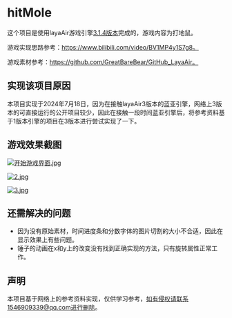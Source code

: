 # hitMole

这个项目是使用layaAir游戏引擎[3.1.4版本](https://layaair.layabox.com/#/engineDownload/LayaAir%203.1.4)完成的，游戏内容为打地鼠。

游戏实现思路参考：https://www.bilibili.com/video/BV1MP4y1S7g8。

游戏素材参考：https://github.com/GreatBareBear/GitHub_LayaAir。

## 实现该项目原因

本项目实现于2024年7月18日，因为在接触layaAir3版本的蓝亚引擎，网络上3版本的可直接运行的公开项目较少，因此在接触一段时间蓝亚引擎后，将参考资料基于1版本引擎的项目在3版本进行尝试实现了一下。

## 游戏效果截图

[![开始游戏界面.jpg](https://i.postimg.cc/PrJccjCd/1.jpg)](https://postimg.cc/hfFpzN8Y)

[![2.jpg](https://i.postimg.cc/tTgtTXQT/2.jpg)](https://postimg.cc/rdvtZ2pX)

[![3.jpg](https://i.postimg.cc/wBqDf6BV/3.jpg)](https://postimg.cc/gx7wrb8X)

## 还需解决的问题

- 因为没有原始素材，时间进度条和分数字体的图片切割的大小不合适，因此在显示效果上有些问题。
- 锤子的动画在x和y上的改变没有找到正确实现的方法，只有旋转属性正常工作。

## 声明

本项目基于网络上的参考资料实现，仅供学习参考，如有侵权请联系1546909339@qq.com进行删除。